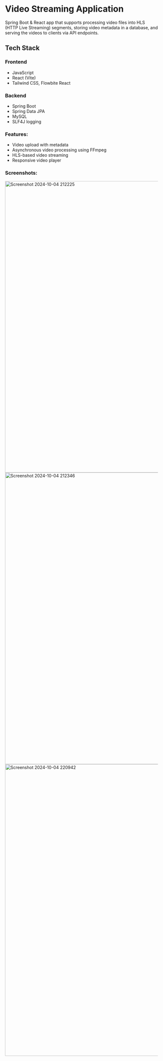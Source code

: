 # Video Streaming Application
Spring Boot & React app that supports processing video files into HLS (HTTP Live Streaming) segments, storing video metadata in a database, and serving the videos to clients via API endpoints.

## Tech Stack

### Frontend
- JavaScript 
- React (Vite)
- Tailwind CSS, Flowbite React

### Backend
- Spring Boot
- Spring Data JPA
- MySQL
- SLF4J logging

### Features:
- Video upload with metadata
- Asynchronous video processing using FFmpeg
- HLS-based video streaming
- Responsive video player

### Screenshots:
<img width="958" alt="Screenshot 2024-10-04 212225" src="https://github.com/user-attachments/assets/6d454f9a-10de-45fc-a345-ecd639a540a6">



<img width="959" alt="Screenshot 2024-10-04 212346" src="https://github.com/user-attachments/assets/9083ce1f-95cc-4399-91a9-f59bacb3034b">



<img width="959" alt="Screenshot 2024-10-04 220942" src="https://github.com/user-attachments/assets/022b0067-8dfe-431c-857d-63e2fe533a65">
